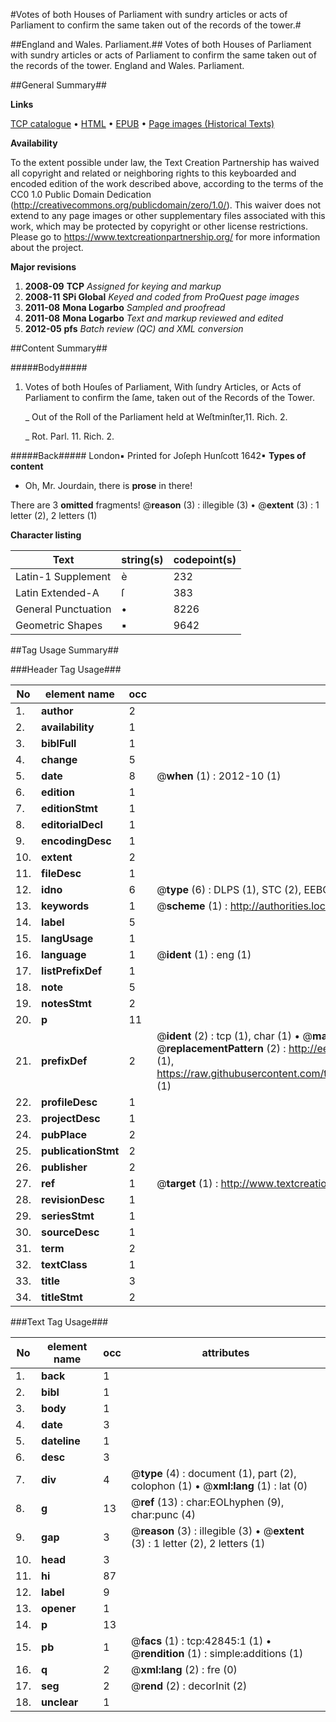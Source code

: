 #Votes of both Houses of Parliament with sundry articles or acts of Parliament to confirm the same taken out of the records of the tower.#

##England and Wales. Parliament.##
Votes of both Houses of Parliament with sundry articles or acts of Parliament to confirm the same taken out of the records of the tower.
England and Wales. Parliament.

##General Summary##

**Links**

[TCP catalogue](http://www.ota.ox.ac.uk/tcp/)  • 
[HTML](http://tei.it.ox.ac.uk/tcp/Texts-HTML/free/A38/A38171.html)  • 
[EPUB](http://tei.it.ox.ac.uk/tcp/Texts-EPUB/free/A38/A38171.epub) • 
[Page images (Historical Texts)](https://historicaltexts.jisc.ac.uk/eebo-09362478e)

**Availability**

To the extent possible under law, the Text Creation Partnership has waived all copyright and related or neighboring rights to this keyboarded and encoded edition of the work described above, according to the terms of the CC0 1.0 Public Domain Dedication (http://creativecommons.org/publicdomain/zero/1.0/). This waiver does not extend to any page images or other supplementary files associated with this work, which may be protected by copyright or other license restrictions. Please go to https://www.textcreationpartnership.org/ for more information about the project.

**Major revisions**

1. __2008-09__ __TCP__ *Assigned for keying and markup*
1. __2008-11__ __SPi Global__ *Keyed and coded from ProQuest page images*
1. __2011-08__ __Mona Logarbo__ *Sampled and proofread*
1. __2011-08__ __Mona Logarbo__ *Text and markup reviewed and edited*
1. __2012-05__ __pfs__ *Batch review (QC) and XML conversion*

##Content Summary##

#####Body#####

1. Votes of both Houſes of Parliament, With ſundry Articles, or Acts of Parliament to confirm the ſame, taken out of the Records of the Tower.

    _ Out of the Roll of the Parliament held at Weſtminſter,11. Rich. 2.

    _ Rot. Parl. 11. Rich. 2.

#####Back#####
London▪ Printed for Joſeph Hunſcott 1642▪
**Types of content**

  * Oh, Mr. Jourdain, there is **prose** in there!

There are 3 **omitted** fragments! 
 @__reason__ (3) : illegible (3)  •  @__extent__ (3) : 1 letter (2), 2 letters (1)

**Character listing**


|Text|string(s)|codepoint(s)|
|---|---|---|
|Latin-1 Supplement|è|232|
|Latin Extended-A|ſ|383|
|General Punctuation|•|8226|
|Geometric Shapes|▪|9642|

##Tag Usage Summary##

###Header Tag Usage###

|No|element name|occ|attributes|
|---|---|---|---|
|1.|__author__|2||
|2.|__availability__|1||
|3.|__biblFull__|1||
|4.|__change__|5||
|5.|__date__|8| @__when__ (1) : 2012-10 (1)|
|6.|__edition__|1||
|7.|__editionStmt__|1||
|8.|__editorialDecl__|1||
|9.|__encodingDesc__|1||
|10.|__extent__|2||
|11.|__fileDesc__|1||
|12.|__idno__|6| @__type__ (6) : DLPS (1), STC (2), EEBO-CITATION (1), OCLC (1), VID (1)|
|13.|__keywords__|1| @__scheme__ (1) : http://authorities.loc.gov/ (1)|
|14.|__label__|5||
|15.|__langUsage__|1||
|16.|__language__|1| @__ident__ (1) : eng (1)|
|17.|__listPrefixDef__|1||
|18.|__note__|5||
|19.|__notesStmt__|2||
|20.|__p__|11||
|21.|__prefixDef__|2| @__ident__ (2) : tcp (1), char (1)  •  @__matchPattern__ (2) : ([0-9\-]+):([0-9IVX]+) (1), (.+) (1)  •  @__replacementPattern__ (2) : http://eebo.chadwyck.com/downloadtiff?vid=$1&page=$2 (1), https://raw.githubusercontent.com/textcreationpartnership/Texts/master/tcpchars.xml#$1 (1)|
|22.|__profileDesc__|1||
|23.|__projectDesc__|1||
|24.|__pubPlace__|2||
|25.|__publicationStmt__|2||
|26.|__publisher__|2||
|27.|__ref__|1| @__target__ (1) : http://www.textcreationpartnership.org/docs/. (1)|
|28.|__revisionDesc__|1||
|29.|__seriesStmt__|1||
|30.|__sourceDesc__|1||
|31.|__term__|2||
|32.|__textClass__|1||
|33.|__title__|3||
|34.|__titleStmt__|2||


###Text Tag Usage###

|No|element name|occ|attributes|
|---|---|---|---|
|1.|__back__|1||
|2.|__bibl__|1||
|3.|__body__|1||
|4.|__date__|3||
|5.|__dateline__|1||
|6.|__desc__|3||
|7.|__div__|4| @__type__ (4) : document (1), part (2), colophon (1)  •  @__xml:lang__ (1) : lat (0)|
|8.|__g__|13| @__ref__ (13) : char:EOLhyphen (9), char:punc (4)|
|9.|__gap__|3| @__reason__ (3) : illegible (3)  •  @__extent__ (3) : 1 letter (2), 2 letters (1)|
|10.|__head__|3||
|11.|__hi__|87||
|12.|__label__|9||
|13.|__opener__|1||
|14.|__p__|13||
|15.|__pb__|1| @__facs__ (1) : tcp:42845:1 (1)  •  @__rendition__ (1) : simple:additions (1)|
|16.|__q__|2| @__xml:lang__ (2) : fre (0)|
|17.|__seg__|2| @__rend__ (2) : decorInit (2)|
|18.|__unclear__|1||
